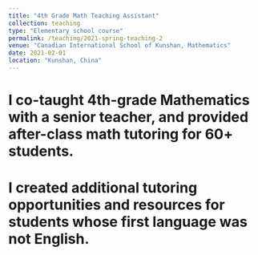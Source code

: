 ```yaml
---
title: "4th Grade Math Teaching Assistant"
collection: teaching
type: "Elementary school course"
permalink: /teaching/2021-spring-teaching-2
venue: "Canadian International School of Kunshan, Mathematics"
date: 2021-02-01
location: "Kunshan, China"
---
```


I co-taught 4th-grade Mathematics with a senior teacher, and provided after-class math tutoring for 60+ students.
======

I created additional tutoring opportunities and resources for students whose first language was not English.
======
